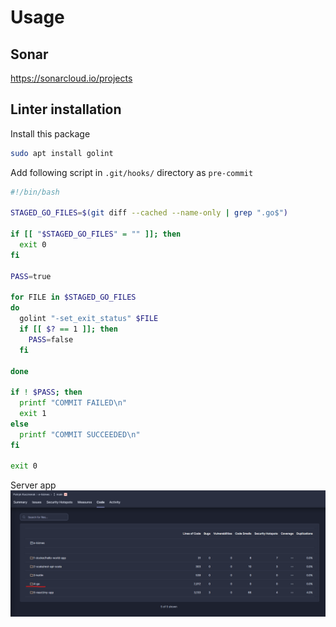 # Usage


## Sonar
https://sonarcloud.io/projects


## Linter installation

Install this package
```bash
sudo apt install golint
```

Add following script in `.git/hooks/` directory as `pre-commit`
```bash
#!/bin/bash

STAGED_GO_FILES=$(git diff --cached --name-only | grep ".go$")

if [[ "$STAGED_GO_FILES" = "" ]]; then
  exit 0
fi

PASS=true

for FILE in $STAGED_GO_FILES
do
  golint "-set_exit_status" $FILE
  if [[ $? == 1 ]]; then
    PASS=false
  fi

done

if ! $PASS; then
  printf "COMMIT FAILED\n"
  exit 1
else
  printf "COMMIT SUCCEEDED\n"
fi

exit 0
```

Server app
![alt text](<Screenshot 2024-06-06 202525.png>)